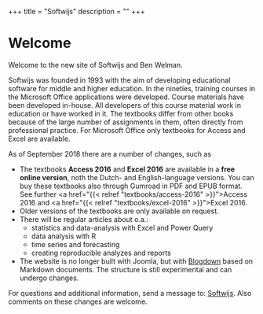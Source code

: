 +++
title = "Softwijs"
description = ""
+++

# Welcome

Welcome to the new site of Softwijs and Ben Welman.

Softwijs was founded in 1993 with the aim of developing educational software for middle and higher education. In the nineties, training courses in the Microsoft Office applications were developed. Course materials have been developed in-house. All developers of this course material work in education or have worked in it. The textbooks differ from other books because of the large number of assignments in them, often directly from professional practice. For Microsoft Office only textbooks for Access and Excel are available.

As of September 2018 there are a number of changes, such as

-  The textbooks **Access 2016** and **Excel 2016** are available in a **free online version**, noth the Dutch- and English-language versions. You can buy these textbooks also through Gumroad in PDF and EPUB format. See further <a href="{{< relref "textbooks/access-2016" >}}">Access 2016</a> and <a href="{{< relref "textbooks/excel-2016" >}}">Excel 2016</a>.
-  Older versions of the textbooks are only available on request.
-  There will be regular articles about o.a.:
   +   statistics and data-analysis with Excel and Power Query
   +   data analysis with R
   +   time series and forecasting
   +   creating reproducible analyzes and reports
-  The website is no longer built with Joomla, but with [Blogdown](https://bookdown.org/yihui/blogdown/) based on Markdown documents. The structure is still experimental and can undergo changes.

For questions and additional information, send a message to: [Softwijs](mailto:info@softwijs.nl). Also comments on these changes are welcome.
